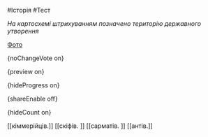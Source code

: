 #Історія #Тест

*На картосхемі штрихуванням позначено територію державного утворення*

[Фото](https://zno.osvita.ua//doc/images/znotest/125/12565/31.jpg)

{noChangeVote on}

{preview on}

{hideProgress on}

{shareEnable off}

{hideCount on}

[[кіммерійців.]]
[[скіфів. ]]
[[сарматів. ]]
[[антів.]]
